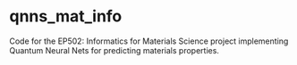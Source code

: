 # qnns_mat_info
Code for the EP502: Informatics for Materials Science project implementing Quantum Neural Nets for predicting materials properties.
